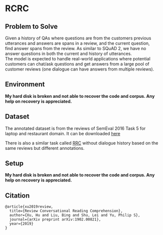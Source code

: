 # RCRC

## Problem to Solve
Given a history of QAs where questions are from the customers previous utterances and answers are spans in a review, and the current question, find answer spans from the review. As similar to SQuAD 2, we have no answer questions in both the current and history of utterances.  
The model is expected to handle real-world applications where potential customers can chat/ask questions and get answers from a large pool of customer reviews (one dialogue can have answers from multiple reviews).

## Environment
**My hard disk is broken and not able to recover the code and corpus. Any help on recovery is appreciated.**

## Dataset
The annotated dataset is from the reviews of SemEval 2016 Task 5 for laptop and restaurant domain.
It can be downloaded [here](https://drive.google.com/file/d/1qSTs7VkamBsxKN2iOAsK40zwAF5f1xo1/view?usp=sharing)

There is also a similar task called [RRC](https://github.com/howardhsu/BERT-for-RRC-ABSA) without dialogue history based on the same reviews but different annotations.

## Setup
**My hard disk is broken and not able to recover the code and corpus. Any help on recovery is appreciated.**

## Citation
```
@article{xu2019review,
  title={Review Conversational Reading Comprehension},
  author={Xu, Hu and Liu, Bing and Shu, Lei and Yu, Philip S},
  journal={arXiv preprint arXiv:1902.00821},
  year={2019}
}
```
